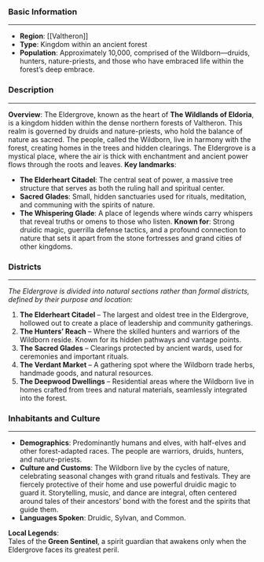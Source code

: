 ### Basic Information
---
- **Region**: [[Valtheron]]
- **Type**: Kingdom within an ancient forest
- **Population**: Approximately 10,000, comprised of the Wildborn—druids, hunters, nature-priests, and those who have embraced life within the forest’s deep embrace.

### Description
---
**Overview**:
The Eldergrove, known as the heart of **The Wildlands of Eldoria**, is a kingdom hidden within the dense northern forests of Valtheron. This realm is governed by druids and nature-priests, who hold the balance of nature as sacred. The people, called the Wildborn, live in harmony with the forest, creating homes in the trees and hidden clearings. The Eldergrove is a mystical place, where the air is thick with enchantment and ancient power flows through the roots and leaves.
**Key landmarks**:
- **The Elderheart Citadel**: The central seat of power, a massive tree structure that serves as both the ruling hall and spiritual center.
- **Sacred Glades**: Small, hidden sanctuaries used for rituals, meditation, and communing with the spirits of nature.
- **The Whispering Glade**: A place of legends where winds carry whispers that reveal truths or omens to those who listen.
**Known for**: Strong druidic magic, guerrilla defense tactics, and a profound connection to nature that sets it apart from the stone fortresses and grand cities of other kingdoms.

### Districts
---
_The Eldergrove is divided into natural sections rather than formal districts, defined by their purpose and location:_

1. **The Elderheart Citadel** – The largest and oldest tree in the Eldergrove, hollowed out to create a place of leadership and community gatherings.
2. **The Hunters’ Reach** – Where the skilled hunters and warriors of the Wildborn reside. Known for its hidden pathways and vantage points.
3. **The Sacred Glades** – Clearings protected by ancient wards, used for ceremonies and important rituals.
4. **The Verdant Market** – A gathering spot where the Wildborn trade herbs, handmade goods, and natural resources.
5. **The Deepwood Dwellings** – Residential areas where the Wildborn live in homes crafted from trees and natural materials, seamlessly integrated into the forest.
### Inhabitants and Culture
---
- **Demographics**:  Predominantly humans and elves, with half-elves and other forest-adapted races. The people are warriors, druids, hunters, and nature-priests.
- **Culture and Customs**:  The Wildborn live by the cycles of nature, celebrating seasonal changes with grand rituals and festivals. They are fiercely protective of their home and use powerful druidic magic to guard it. Storytelling, music, and dance are integral, often centered around tales of their ancestors’ bond with the forest and the spirits that guide them.
- **Languages Spoken**: Druidic, Sylvan, and Common.

**Local Legends**:  
Tales of the **Green Sentinel**, a spirit guardian that awakens only when the Eldergrove faces its greatest peril.